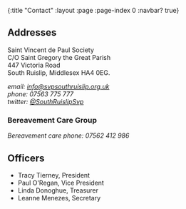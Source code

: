 {:title "Contact"
 :layout :page
 :page-index 0
 :navbar? true}

## Addresses

Saint Vincent de Paul Society<br/>
C/O Saint Gregory the Great Parish<br/>
447 Victoria Road<br/>
South Ruislip, Middlesex HA4 0EG.<br/>

*email: [info@svpsouthruislip.org.uk](mailto:info@svpsouthruislip.org.uk)*<br/>
*phone: 07563 775 777*<br/>
*twitter: [@SouthRuislipSvp](https://twitter.com/SouthRuislipSvp)*<br/>

### Bereavement Care Group

*Bereavement care phone: 07562 412 986*<br/>

## Officers

 * Tracy Tierney, President
 * Paul O'Regan, Vice President
 * Linda Donoghue, Treasurer
 * Leanne Menezes, Secretary
